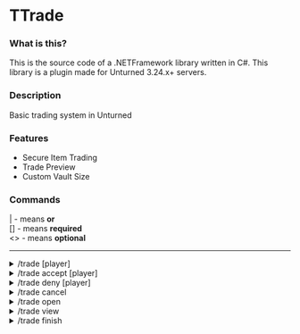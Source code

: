 # TTrade

### What is this?
This is the source code of a .NETFramework library written in C#. This library is a plugin made for Unturned 3.24.x+ servers. 

### Description
Basic trading system in Unturned

### Features
* Secure Item Trading
* Trade Preview
* Custom Vault Size

### Commands
| - means <b>or</b></br>
[] - means <b>required</b></br>
<> - means <b>optional</b>

---

<details>
<summary>/trade [player]</summary>
<b>Description:</b> Send trade request to a player
<br>
<b>Permission(s):</b> ttzones.command.trade
</details>

<details>
<summary>/trade accept [player]</summary>
<b>Description:</b>Accept a pending trade request.
<br>
<b>Permission(s):</b> ttzones.command.trade.accept
</details>

<details>
<summary>/trade deny [player]</summary>
<b>Description:</b> Decline a trade request.
<br>
<b>Permission(s):</b> ttzones.command.trade.deny
</details>

<details>
<summary>/trade cancel</summary>
<b>Description:</b> Cancel an ongoing trade.
<br>
<b>Permission(s):</b> ttzones.command.trade.cancel
</details>

<details>
<summary>/trade open</summary>
<b>Description:</b> Open the trade inventory.
<br>
<b>Permission(s):</b> ttzones.command.trade.open
</details>

<details>
<summary>/trade view</summary>
<b>Description:</b> View the other player's trade inventory.
<br>
<b>Permission(s):</b> ttzones.command.trade.view
</details>

<details>
<summary>/trade finish</summary>
<b>Description:</b> Complete, then finalize the trade.
<br>
<b>Permission(s):</b> ttzones.command.trade.finish
</details>
